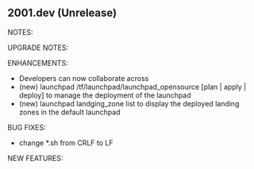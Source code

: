 ## 2001.dev (Unrelease)

NOTES:

UPGRADE NOTES:

ENHANCEMENTS:
* Developers can now collaborate across 
* (new) launchpad /tf/launchpad/launchpad_opensource [plan | apply | deploy] to manage the deployment of the launchpad
* (new) launchpad landging_zone list to display the deployed landing zones in the default launchpad

BUG FIXES:
* change *.sh from CRLF to LF

NEW FEATURES:

